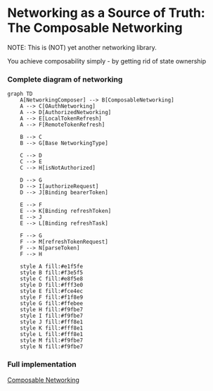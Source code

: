 # Networking as a Source of Truth: The Composable Networking
NOTE: This is (NOT) yet another networking library.

You achieve composability simply - by getting rid of state ownership

### Complete diagram of networking

```mermaid
graph TD
    A[NetworkingComposer] --> B[ComposableNetworking]
    A --> C[OAuthNetworking]
    A --> D[AuthorizedNetworking]
    A --> E[LocalTokenRefresh]
    A --> F[RemoteTokenRefresh]
    
    B --> C
    B --> G[Base NetworkingType]
    
    C --> D
    C --> E
    C --> H[isNotAuthorized]
    
    D --> G
    D --> I[authorizeRequest]
    D --> J[Binding bearerToken]
    
    E --> F
    E --> K[Binding refreshToken]
    E --> J
    E --> L[Binding refreshTask]
    
    F --> G
    F --> M[refreshTokenRequest]
    F --> N[parseToken]
    F --> H
    
    style A fill:#e1f5fe
    style B fill:#f3e5f5
    style C fill:#e8f5e8
    style D fill:#fff3e0
    style E fill:#fce4ec
    style F fill:#f1f8e9
    style G fill:#ffebee
    style H fill:#f9fbe7
    style I fill:#f9fbe7
    style J fill:#fff8e1
    style K fill:#fff8e1
    style L fill:#fff8e1
    style M fill:#f9fbe7
    style N fill:#f9fbe7
```

### Full implementation

[Composable Networking](https://gist.github.com/yourusername/your-gist-id](https://gist.github.com/sisoje/2e5e5f00b4f310d06245314b2b560376))




